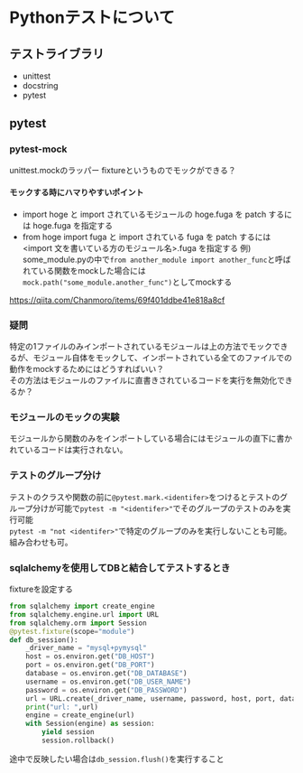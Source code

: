 # Pythonテストについて

## テストライブラリ
- unittest
- docstring
- pytest

## pytest

### pytest-mock
unittest.mockのラッパー
fixtureというものでモックができる？

#### モックする時にハマりやすいポイント
- import hoge と import されているモジュールの hoge.fuga を patch するには hoge.fuga を指定する
- from hoge import fuga と import されている fuga を patch するには <import 文を書いている方のモジュール名>.fuga を指定する
例) some_module.pyの中で`from another_module import another_func`と呼ばれている関数をmockした場合には
`mock.path("some_module.another_func")`としてmockする

https://qiita.com/Chanmoro/items/69f401ddbe41e818a8cf

### 疑問
特定の1ファイルのみインポートされているモジュールは上の方法でモックできるが、モジュール自体をモックして、インポートされている全てのファイルでの動作をmockするためにはどうすればいい？  
その方法はモジュールのファイルに直書きされているコードを実行を無効化できるか？

### モジュールのモックの実験
モジュールから関数のみをインポートしている場合にはモジュールの直下に書かれているコードは実行されない。 

### テストのグループ分け

テストのクラスや関数の前に`@pytest.mark.<identifer>`をつけるとテストのグループ分けが可能で`pytest -m "<identifer>"`でそのグループのテストのみを実行可能  
`pytest -m "not <identifer>"`で特定のグループのみを実行しないことも可能。組み合わせも可。

### sqlalchemyを使用してDBと結合してテストするとき

fixtureを設定する
```python
from sqlalchemy import create_engine
from sqlalchemy.engine.url import URL
from sqlalchemy.orm import Session
@pytest.fixture(scope="module")
def db_session():
    _driver_name = "mysql+pymysql"
    host = os.environ.get("DB_HOST")
    port = os.environ.get("DB_PORT")
    database = os.environ.get("DB_DATABASE")
    username = os.environ.get("DB_USER_NAME")
    password = os.environ.get("DB_PASSWORD")
    url = URL.create(_driver_name, username, password, host, port, database)
    print("url: ",url)
    engine = create_engine(url)
    with Session(engine) as session:
        yield session
        session.rollback()
```

途中で反映したい場合は`db_session.flush()`を実行すること

